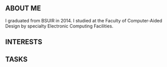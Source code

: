 ## ABOUT ME

I graduated from BSUIR in 2014. I studied at the Faculty of Computer-Aided Design by specialty Electronic Computing Facilities.

## INTERESTS

## TASKS

